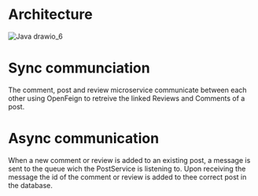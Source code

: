 # Architecture
![Java drawio_6](https://github.com/user-attachments/assets/33efb969-18d4-4581-9f5a-06488f33eeb3)
# Sync communciation
The comment, post and review microservice communicate between each other using OpenFeign to retreive the linked Reviews and Comments of a post.
# Async communication
When a new comment or review is added to an existing post, a message is sent to the queue wich the PostService is listening to. Upon receiving the message the id of the comment or review is added to thee correct post in the database.
